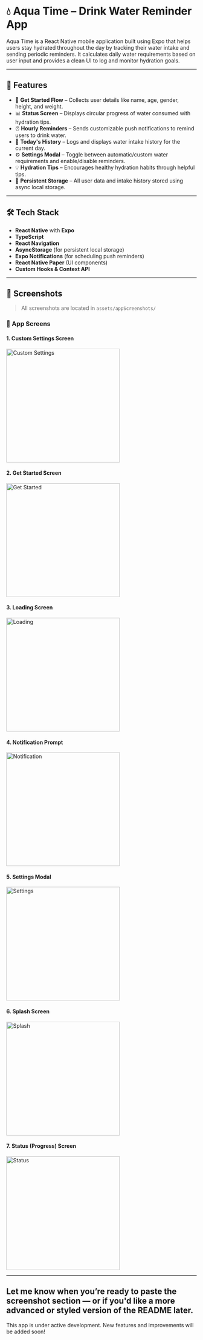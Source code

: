# 💧 Aqua Time – Drink Water Reminder App

Aqua Time is a React Native mobile application built using Expo that helps users stay hydrated throughout the day by tracking their water intake and sending periodic reminders. It calculates daily water requirements based on user input and provides a clean UI to log and monitor hydration goals.

---

## 📱 Features

- 🚀 **Get Started Flow** – Collects user details like name, age, gender, height, and weight.
- 📊 **Status Screen** – Displays circular progress of water consumed with hydration tips.
- ⏰ **Hourly Reminders** – Sends customizable push notifications to remind users to drink water.
- 📆 **Today's History** – Logs and displays water intake history for the current day.
- ⚙️ **Settings Modal** – Toggle between automatic/custom water requirements and enable/disable reminders.
- 💡 **Hydration Tips** – Encourages healthy hydration habits through helpful tips.
- 🧠 **Persistent Storage** – All user data and intake history stored using async local storage.

---

## 🛠️ Tech Stack

- **React Native** with **Expo**
- **TypeScript**
- **React Navigation**
- **AsyncStorage** (for persistent local storage)
- **Expo Notifications** (for scheduling push reminders)
- **React Native Paper** (UI components)
- **Custom Hooks & Context API**

---

## 📸 Screenshots

> All screenshots are located in `assets/appScreenshots/`

### 🔹 App Screens

#### 1. Custom Settings Screen  
<img src="./assets/appScreenshots/Aqua_time_customSettings.jpg" alt="Custom Settings" width="300" />

#### 2. Get Started Screen  
<img src="./assets/appScreenshots/Aqua_time_getStarted.jpg" alt="Get Started" width="300" />

#### 3. Loading Screen  
<img src="./assets/appScreenshots/Aqua_time_loading.jpg" alt="Loading" width="300" />

#### 4. Notification Prompt  
<img src="./assets/appScreenshots/Aqua_time_notification.jpg" alt="Notification" width="300" />

#### 5. Settings Modal  
<img src="./assets/appScreenshots/Aqua_time_settings.jpg" alt="Settings" width="300" />

#### 6. Splash Screen  
<img src="./assets/appScreenshots/Aqua_time_splashScreen.jpg" alt="Splash" width="300" />

#### 7. Status (Progress) Screen  
<img src="./assets/appScreenshots/Aqua_time_Status.jpg" alt="Status" width="300" />


---

Let me know when you’re ready to paste the screenshot section — or if you'd like a more advanced or styled version of the README later.
---
This app is under active development.
New features and improvements will be added soon!
